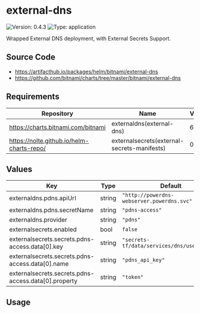 # external-dns

![Version: 0.4.3](https://img.shields.io/badge/Version-0.4.3-informational?style=flat-square) ![Type: application](https://img.shields.io/badge/Type-application-informational?style=flat-square)

Wrapped External DNS deployment, with External Secrets Support.

## Source Code

* <https://artifacthub.io/packages/helm/bitnami/external-dns>
* <https://github.com/bitnami/charts/tree/master/bitnami/external-dns>

## Requirements

| Repository | Name | Version |
|------------|------|---------|
| https://charts.bitnami.com/bitnami | externaldns(external-dns) | 6.5.7 |
| https://nolte.github.io/helm-charts-repo/ | externalsecrets(external-secrets-manifests) | 0.1.3 |

## Values

| Key | Type | Default | Description |
|-----|------|---------|-------------|
| externaldns.pdns.apiUrl | string | `"http://powerdns-webserver.powerdns.svc"` |  |
| externaldns.pdns.secretName | string | `"pdns-access"` |  |
| externaldns.provider | string | `"pdns"` |  |
| externalsecrets.enabled | bool | `false` |  |
| externalsecrets.secrets.pdns-access.data[0].key | string | `"secrets-tf/data/services/dns/users/root"` |  |
| externalsecrets.secrets.pdns-access.data[0].name | string | `"pdns_api_key"` |  |
| externalsecrets.secrets.pdns-access.data[0].property | string | `"token"` |  |

## Usage

